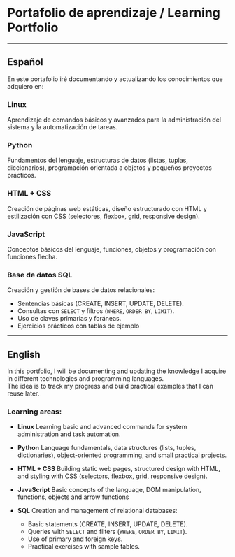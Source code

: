 # Portafolio de aprendizaje / Learning Portfolio

---

## Español
En este portafolio iré documentando y actualizando los conocimientos que adquiero en:

### **Linux**
Aprendizaje de comandos básicos y avanzados para la administración del sistema y la automatización de tareas.

### **Python**
Fundamentos del lenguaje, estructuras de datos (listas, tuplas, diccionarios), programación orientada a objetos y pequeños proyectos prácticos.

### **HTML + CSS**
Creación de páginas web estáticas, diseño estructurado con HTML y estilización con CSS (selectores, flexbox, grid, responsive design).

### **JavaScript**
Conceptos básicos del lenguaje, funciones, objetos y programación con funciones flecha.

### **Base de datos SQL**
Creación y gestión de bases de datos relacionales:  
  - Sentencias básicas (CREATE, INSERT, UPDATE, DELETE).  
  - Consultas con `SELECT` y filtros (`WHERE`, `ORDER BY`, `LIMIT`).  
  - Uso de claves primarias y foráneas.  
  - Ejercicios prácticos con tablas de ejemplo

---

## English
In this portfolio, I will be documenting and updating the knowledge I acquire in different technologies and programming languages.  
The idea is to track my progress and build practical examples that I can reuse later.

### Learning areas:
- **Linux** 
  Learning basic and advanced commands for system administration and task automation.

- **Python** 
  Language fundamentals, data structures (lists, tuples, dictionaries), object-oriented programming, and small practical projects.

- **HTML + CSS** 
  Building static web pages, structured design with HTML, and styling with CSS (selectors, flexbox, grid, responsive design).

- **JavaScript** 
  Basic concepts of the language, DOM manipulation, functions, objects and arrow functions

- **SQL** 
  Creation and management of relational databases:  
  - Basic statements (CREATE, INSERT, UPDATE, DELETE).  
  - Queries with `SELECT` and filters (`WHERE`, `ORDER BY`, `LIMIT`).  
  - Use of primary and foreign keys.  
  - Practical exercises with sample tables.